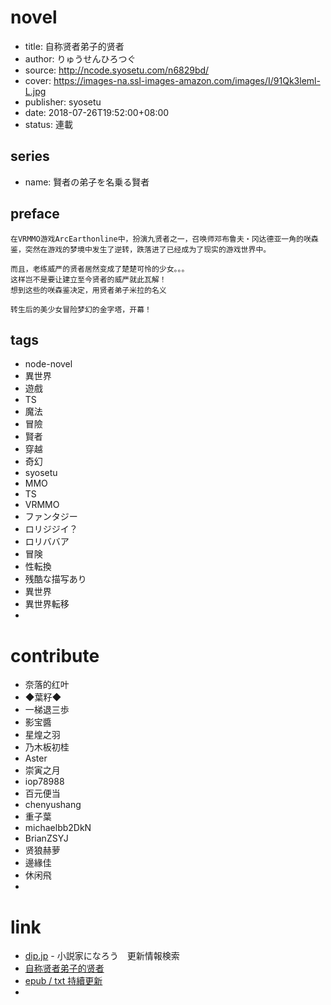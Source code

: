 
# novel

- title: 自称贤者弟子的贤者
- author: りゅうせんひろつぐ
- source: http://ncode.syosetu.com/n6829bd/
- cover: https://images-na.ssl-images-amazon.com/images/I/91Qk3leml-L.jpg
- publisher: syosetu
- date: 2018-07-26T19:52:00+08:00
- status: 連載

## series

- name: 賢者の弟子を名乗る賢者

## preface

```
在VRMMO游戏ArcEarthonline中，扮演九贤者之一，召唤师邓布鲁夫・冈达德亚一角的咲森鉴，突然在游戏的梦境中发生了逆转，跌落进了已经成为了现实的游戏世界中。

而且，老练威严的贤者居然变成了楚楚可怜的少女。。。 
这样岂不是要让建立至今贤者的威严就此瓦解！
想到这些的咲森鉴决定，用贤者弟子米拉的名义

转生后的美少女冒险梦幻的金字塔，开幕！
```

## tags

- node-novel
- 異世界
- 遊戲
- TS
- 魔法
- 冒險
- 賢者
- 穿越
- 奇幻
- syosetu
- MMO
- TS
- VRMMO
- ファンタジー
- ロリジジイ？
- ロリババア
- 冒険
- 性転換
- 残酷な描写あり
- 異世界
- 異世界転移
- 

# contribute

- 奈落的红叶
- ◆葉籽◆
- 一梯退三歩
- 影宝醬
- 星煌之羽
- 乃木板初桂
- Aster
- 崇寅之月
- iop78988
- 百元便当
- chenyushang
- 重子葉
- michaelbb2DkN
- BrianZSYJ
- 贤狼赫萝
- 邊緣佳
- 休闲飛
- 

# link

- [dip.jp](https://narou.dip.jp/search.php?text=n6829bd&novel=all&genre=all&new_genre=all&length=0&down=0&up=100) - 小説家になろう　更新情報検索
- [自称贤者弟子的贤者](https://tieba.baidu.com/f?kw=%E8%87%AA%E7%A7%B0%E8%B4%A4%E8%80%85%E5%BC%9F%E5%AD%90%E7%9A%84%E8%B4%A4%E8%80%85&ie=utf-8 "自称贤者弟子的贤者")
- [epub / txt 持續更新](https://tieba.baidu.com/p/5664828470)
- 
 

